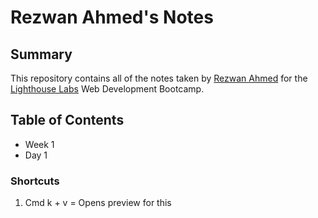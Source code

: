 # Rezwan Ahmed's Notes

## Summary 

This repository contains all of the notes taken by [Rezwan Ahmed](https://github.com/RezwanAhmed219) for the [Lighthouse Labs](https://www.lighthouselabs.ca/) Web Development Bootcamp.


## Table of Contents

<ul>

<li> Week 1 </li>
<li> Day 1 </li>



</ul>

### Shortcuts
1. Cmd k + v = Opens preview for this

